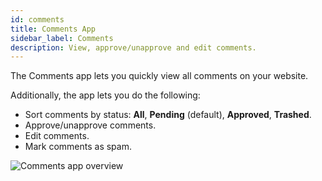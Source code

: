 ```yaml
---
id: comments
title: Comments App
sidebar_label: Comments
description: View, approve/unapprove and edit comments.
---
```


The Comments app lets you quickly view all comments on your website.

Additionally, the app lets you do the following:

* Sort comments by status: **All**, **Pending** (default), **Approved**, **Trashed**.
* Approve/unapprove comments.
* Edit comments.
* Mark comments as spam.

![Comments app overview](/img/assistant/apps--apps-comments--1.jpg)
